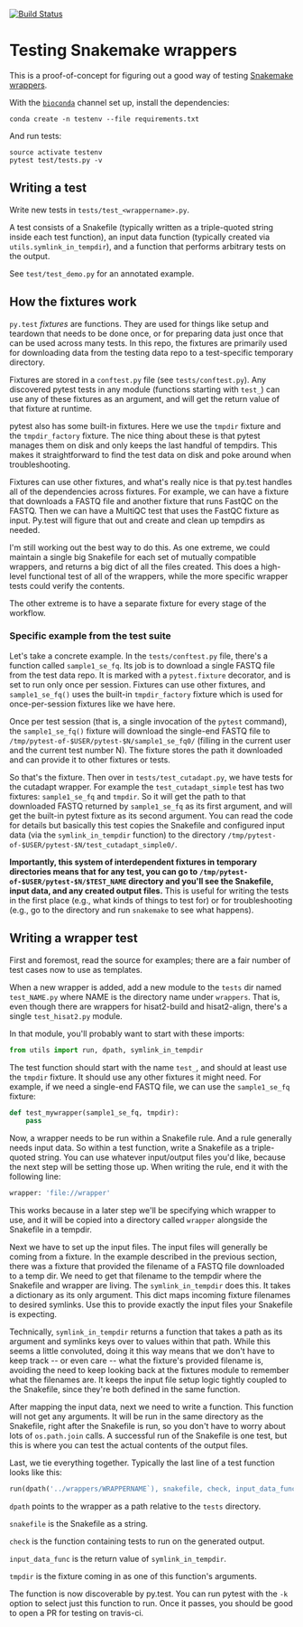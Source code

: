 [![Build Status](https://travis-ci.org/lcdb/lcdb-wrapper-tests.svg?branch=master)](https://travis-ci.org/lcdb/lcdb-wrapper-tests)

# Testing Snakemake wrappers

This is a proof-of-concept for figuring out a good way of testing [Snakemake
wrappers](https://bitbucket.org/snakemake/snakemake-wrappers).

With the [`bioconda`](https://bioconda.github.io/) channel set up, install
the dependencies:

```
conda create -n testenv --file requirements.txt
```

And run tests:

```
source activate testenv
pytest test/tests.py -v
```

## Writing a test

Write new tests in `tests/test_<wrappername>.py`.

A test consists of a Snakefile (typically written as a triple-quoted string
inside each test function), an input data function (typically created via
`utils.symlink_in_tempdir`), and a function that performs arbitrary tests on
the output.

See `test/test_demo.py` for an annotated example.

## How the fixtures work

`py.test` *fixtures* are functions. They are used for things like setup and
teardown that needs to be done once, or for preparing data just once that can
be used across many tests. In this repo, the fixtures are primarily used for
downloading data from the testing data repo to a test-specific temporary
directory.

Fixtures are stored in a `conftest.py` file (see `tests/conftest.py`). Any
discovered pytest tests in any module (functions starting with `test_`) can use
any of these fixtures as an argument, and will get the return value of that
fixture at runtime.

pytest also has some built-in fixtures. Here we use the `tmpdir` fixture and
the `tmpdir_factory` fixture. The nice thing about these is that pytest
manages them on disk and only keeps the last handful of tempdirs. This makes it
straightforward to find the test data on disk and poke around when
troubleshooting.

Fixtures can use other fixtures, and what's really nice is that py.test handles
all of the dependencies across fixtures. For example, we can have a fixture
that downloads a FASTQ file and another fixture that runs FastQC on the FASTQ.
Then we can have a MultiQC test that uses the FastQC fixture as input. Py.test
will figure that out and create and clean up tempdirs as needed.

I'm still working out the best way to do this. As one extreme, we could
maintain a single big Snakefile for each set of mutually compatible wrappers,
and returns a big dict of all the files created. This does a high-level
functional test of all of the wrappers, while the more specific wrapper tests
could verify the contents.

The other extreme is to have a separate fixture for every stage of the
workflow.

### Specific example from the test suite

Let's take a concrete example. In the `tests/conftest.py` file, there's
a function called `sample1_se_fq`. Its job is to download a single FASTQ file
from the test data repo. It is marked with a `pytest.fixture` decorator, and is
set to run only once per session. Fixtures can use other fixtures, and
`sample1_se_fq()` uses the built-in `tmpdir_factory` fixture which is used for
once-per-session fixtures like we have here.

Once per test session (that is, a single invocation of the `pytest` command),
the `sample1_se_fq()` fixture will download the single-end FASTQ file to
`/tmp/pytest-of-$USER/pytest-$N/sample1_se_fq0/` (filling in the current user
and the current test number N). The fixture stores the path it downloaded and
can provide it to other fixtures or tests.

So that's the fixture. Then over in `tests/test_cutadapt.py`, we have tests for
the cutadapt wrapper. For example the `test_cutadapt_simple` test has two
fixtures: `sample1_se_fq` and `tmpdir`. So it will get the path to that
downloaded FASTQ returned by `sample1_se_fq` as its first argument, and will
get the built-in pytest fixture as its second argument. You can read the code
for details but basically this test copies the Snakefile and configured input
data (via the `symlink_in_tempdir` function) to the directory
`/tmp/pytest-of-$USER/pytest-$N/test_cutadapt_simple0/`.

**Importantly, this system of interdependent fixtures in temporary directories
means that for any test, you can go to
`/tmp/pytest-of-$USER/pytest-$N/$TEST_NAME` directory and you'll see the
Snakefile, input data, and any created output files.** This is useful for
writing the tests in the first place (e.g., what kinds of things to test for)
or for troubleshooting (e.g., go to the directory and run `snakemake` to see
what happens).

## Writing a wrapper test
First and foremost, read the source for examples; there are a fair number of
test cases now to use as templates.

When a new wrapper is added, add a new module to the `tests` dir named
`test_NAME.py` where NAME is the directory name under `wrappers`. That is, even
though there are wrappers for hisat2-build and hisat2-align, there's a single
`test_hisat2.py` module.

In that module, you'll probably want to start with these imports:

```python
from utils import run, dpath, symlink_in_tempdir
```

The test function should start with the name `test_`, and should at least use
the `tmpdir` fixture. It should use any other fixtures it might need. For
example, if we need a single-end FASTQ file, we can use the `sample1_se_fq`
fixture:

```python
def test_mywrapper(sample1_se_fq, tmpdir):
    pass
```

Now, a wrapper needs to be run within a Snakefile rule. And a rule generally
needs input data. So within a test function, write a Snakefile as a triple-quoted
string. You can use whatever input/output files you'd like, because the next
step will be setting those up.  When writing the rule, end it with the
following line:

```python
wrapper: 'file://wrapper'
```

This works because in a later step we'll be specifying which wrapper to use,
and it will be copied into a directory called `wrapper` alongside the Snakefile
in a tempdir.

Next we have to set up the input files. The input files will generally be
coming from a fixture. In the example described in the previous section, there
was a fixture that provided the filename of a FASTQ file downloaded to a temp
dir. We need to get that filename to the tempdir where the Snakefile and
wrapper are living. The `symlink_in_tempdir` does this. It takes a dictionary
as its only argument. This dict maps incoming fixture filenames to desired
symlinks. Use this to provide exactly the input files your Snakefile is expecting.

Technically, `symlink_in_tempdir` returns a function that takes a path as its
argument and symlinks keys over to values within that path. While this seems
a little convoluted, doing it this way means that we don't have to keep track
-- or even care -- what the fixture's provided filename is, avoiding the need
to keep looking back at the fixtures module to remember what the filenames are.
It keeps the input file setup logic tightly coupled to the Snakefile, since
they're both defined in the same function.

After mapping the input data, next we need to write a function. This function
will not get any arguments. It will be run in the same directory as the
Snakefile, right after the Snakefile is run, so you don't have to worry about
lots of `os.path.join` calls. A successful run of the Snakefile is one test,
but this is where you can test the actual contents of the output files.

Last, we tie everything together. Typically the last line of a test function looks like this:

```python
run(dpath('../wrappers/WRAPPERNAME`), snakefile, check, input_data_func, tmpdir)
```

`dpath` points to the wrapper as a path relative to the `tests` directory.

`snakefile` is the Snakefile as a string.

`check` is the function containing tests to run on the generated output.

`input_data_func` is the return value of `symlink_in_tempdir`.

`tmpdir` is the fixture coming in as one of this function's arguments.

The function is now discoverable by py.test. You can run pytest with the `-k`
option to select just this function to run. Once it passes, you should be good
to open a PR for testing on travis-ci.
